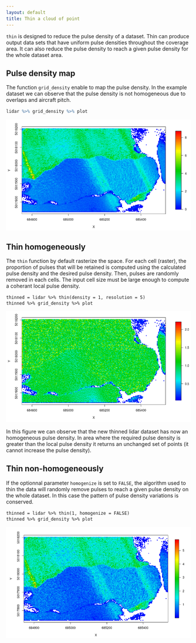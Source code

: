 ```yaml
---
layout: default
title: Thin a cloud of point
---
```


`thin` is designed to reduce the pulse density of a dataset. Thin can produce output data sets that have uniform pulse densities throughout the coverage area. It can also reduce the pulse density to reach a given pulse density for the whole dataset area.

## Pulse density map

The function `grid_density` enable to map the pulse density. In the example dataset we can observe that the pulse density is not homogeneous due to overlaps and aircraft pitch.

```r
lidar %>% grid_density %>% plot
```

![](images/pulse.png)

## Thin homogeneously

The `thin` function by default rasterize the space. For each cell (raster), the proportion of pulses that will be retained is computed using the calculated pulse density and the desired pulse density. Then, pulses are randomly removed in each cells. The input cell size must be large enough to compute a coherant local pulse density. 

    thinned = lidar %>% thin(density = 1, resolution = 5)
    thinned %>% grid_density %>% plot
    
![](images/pulse-homogeise-true.png)

In this figure we can observe that the new thinned lidar dataset has now an homogeneous pulse density. In area where the required pulse density is greater than the local pulse density it returns an unchanged set of points (it cannot increase the pulse density).

## Thin non-homogeneously

If the optionnal parameter `homogenize` is set to `FALSE`, the algorithm used to thin the data will randomly remove pulses to reach a given pulse density on the whole dataset. In this case the pattern of pulse density variations is conserved.

    thinned = lidar %>% thin(1, homogenize = FALSE)
    thinned %>% grid_density %>% plot
    
![](images/pulse-homogeneise-false.png)
